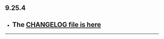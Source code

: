 ## 9.25.4

- ## The [CHANGELOG file is here](https://flutter-sound.canardoux.xyz/changelog.html)

-----------------------------------------------------------------------------------------------------------------------------------

